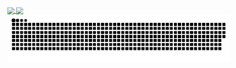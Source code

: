 <a href="">
  <img align="center" src="https://github-readme-stats.vercel.app/api?username=haiyoucuv&count_private=true&show_icons=true&include_all_commits=true&hide_border=true&hide_title=true" />
</a>
<a href="">
  <img align="center" src="https://github-readme-stats.vercel.app/api/top-langs/?username=haiyoucuv&langs_count=6&hide_title=true&hide_border=true&layout=compact&hide=makefile" />
</a>

<picture>
  <source media="(prefers-color-scheme: dark)" srcset="https://raw.githubusercontent.com/haiyoucuv/haiyoucuv/output/github-contribution-grid-snake-dark.svg">
  <source media="(prefers-color-scheme: light)" srcset="https://raw.githubusercontent.com/haiyoucuv/haiyoucuv/output/github-contribution-grid-snake.svg">
  <img alt="github contribution grid snake animation" src="https://raw.githubusercontent.com/lxfriday/lxfriday/output/github-contribution-grid-snake.svg">
</picture>

